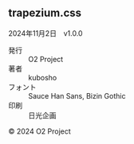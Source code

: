 <section role="doc-colophon">

# trapezium.css

2024年11月2日　v1.0.0

<dl>
  <div>
    <dt>発行</dt>
    <dd>O2 Project</dd>
  </div>
  <div>
    <dt>著者</dt>
    <dd>kubosho</dd>
  </div>
  <div>
    <dt>フォント</dt>
    <dd>Sauce Han Sans, Bizin Gothic</dd>
  </div>
  <div>
    <dt>印刷</dt>
    <dd>日光企画</dd>
  </div>
</dl>

© 2024 O2 Project

</section>
